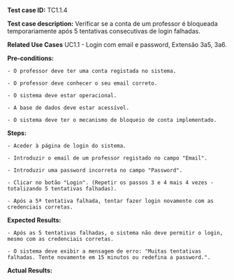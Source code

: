 **Test case ID:** TC1.1.4

**Test case description:** Verificar se a conta de um professor é bloqueada temporariamente após 5 tentativas consecutivas de login falhadas.

**Related Use Cases** UC1.1 - Login com email e password, Extensão 3a5, 3a6.

**Pre-conditions:**

    - O professor deve ter uma conta registada no sistema.

    - O professor deve conhecer o seu email correto.

    - O sistema deve estar operacional.

    - A base de dados deve estar acessível.

    - O sistema deve ter o mecanismo de bloqueio de conta implementado.

**Steps:**

    - Aceder à página de login do sistema.

    - Introduzir o email de um professor registado no campo "Email".

    - Introduzir uma password incorreta no campo "Password".

    - Clicar no botão "Login". (Repetir os passos 3 e 4 mais 4 vezes - totalizando 5 tentativas falhadas).

    - Após a 5ª tentativa falhada, tentar fazer login novamente com as credenciais corretas.

**Expected Results:**

    - Após as 5 tentativas falhadas, o sistema não deve permitir o login, mesmo com as credenciais corretas.

    - O sistema deve exibir a mensagem de erro: "Muitas tentativas falhadas. Tente novamente em 15 minutos ou redefina a password.".

**Actual Results:**